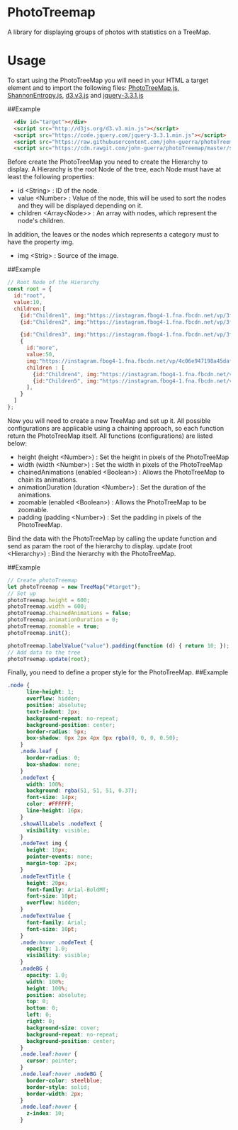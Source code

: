 # PhotoTreemap

A library for displaying groups of photos with statistics on a TreeMap.

# Usage

To start using the PhotoTreeMap you will need in your HTML a target element and to import the following files: [PhotoTreeMap.js](https://cdn.rawgit.com/john-guerra/photoTreemap/master/source/PhotoTreeMap.js), [ShannonEntropy.js](https://raw.githubusercontent.com/john-guerra/photoTreemap/master/source/ShannonEntropy.js), [d3.v3.js](http://d3js.org/d3.v3.min.js) and [jquery-3.3.1.js](https://code.jquery.com/jquery-3.3.1.min.js)

##Example
```html
  <div id="target"></div>
  <script src="http://d3js.org/d3.v3.min.js"></script>
  <script src="https://code.jquery.com/jquery-3.3.1.min.js"></script>
  <script src="https://raw.githubusercontent.com/john-guerra/photoTreemap/master/source/ShannonEntropy.js"></script>
  <script src="https://cdn.rawgit.com/john-guerra/photoTreemap/master/source/PhotoTreeMap.js"></script>
```

Before create the PhotoTreeMap you need to create the Hierarchy to display. A Hierarchy is the root Node of the tree, each Node must have at least the following properties:
* id \<String> : ID of the node.
* value \<Number> : Value of the node, this will be used to sort the nodes and they will be displayed depending on it.
* children \<Array\<Node>> : An array with nodes, which represent the node's children.

In addition, the leaves or the nodes which represents a category must to have the property img.
* img \<Strig> : Source of the image.

##Example
```javascript
// Root Node of the Hierarchy
const root = {
  id:"root",
  value:10,
  children:[
    {id:"Children1", img:"https://instagram.fbog4-1.fna.fbcdn.net/vp/3fee8b7eb40ba438c02bedffe74eb197/5B2D3365/t51.2885-15/e35/26072072_205501003340388_8879725742087208960_n.jpg", value:10},
    {id:"Children2", img:"https://instagram.fbog4-1.fna.fbcdn.net/vp/3fee8b7eb40ba438c02bedffe74eb197/5B2D3365/t51.2885-15/e35/26072072_205501003340388_8879725742087208960_n.jpg", value:10},

    {id:"Children3", img:"https://instagram.fbog4-1.fna.fbcdn.net/vp/3fee8b7eb40ba438c02bedffe74eb197/5B2D3365/t51.2885-15/e35/26072072_205501003340388_8879725742087208960_n.jpg", value:50},
    {
      id:"more",
      value:50,
      img:"https://instagram.fbog4-1.fna.fbcdn.net/vp/4c06e947198a45daf087f9a6c8ea3d2c/5B103BC9/t51.2885-15/e35/25010558_961562707324535_8861611580077375488_n.jpg", 
      children : [
        {id:"Children4", img:"https://instagram.fbog4-1.fna.fbcdn.net/vp/4c06e947198a45daf087f9a6c8ea3d2c/5B103BC9/t51.2885-15/e35/25010558_961562707324535_8861611580077375488_n.jpg", value:25},
        {id:"Children5", img:"https://instagram.fbog4-1.fna.fbcdn.net/vp/4c06e947198a45daf087f9a6c8ea3d2c/5B103BC9/t51.2885-15/e35/25010558_961562707324535_8861611580077375488_n.jpg", value:25},
      ], 
    }
  ]
};
```

Now you will need to create a new TreeMap and set up it. All possible configurations are applicable using a chaining approach, so each function return the PhotoTreeMap itself. All functions (configurations) are listed below:
* height (height \<Number>)  : Set the height in pixels of the PhotoTreeMap 
* width (width \<Number>)  : Set the width in pixels of the PhotoTreeMap
* chainedAnimations (enabled \<Boolean>) : Allows the PhotoTreeMap to chain its animations.
* animationDuration (duration \<Number>) : Set the duration of the animations.
* zoomable (enabled \<Boolean>) : Allows the PhotoTreeMap to be zoomable.
* padding (padding \<Number>) : Set the padding in pixels of the PhotoTreeMap.

Bind the data with the PhotoTreeMap by calling the update function and send as param the root of the hierarchy to display.
update (root \<Hierarchy>) : Bind the hierarchy with the PhotoTreeMap.

##Example
```javascript
// Create photoTreemap
let photoTreemap = new TreeMap("#target");
// Set up
photoTreemap.height = 600;
photoTreemap.width = 600;
photoTreemap.chainedAnimations = false;
photoTreemap.animationDuration = 0;
photoTreemap.zoomable = true;
photoTreemap.init();

photoTreemap.labelValue("value").padding(function (d) { return 10; });
// Add data to the tree
photoTreemap.update(root);
```
Finally, you need to define a proper style for the PhotoTreeMap.
##Example
```css
.node {
      line-height: 1;
      overflow: hidden;
      position: absolute;
      text-indent: 2px;
      background-repeat: no-repeat;
      background-position: center;
      border-radius: 5px;
      box-shadow: 0px 2px 4px 0px rgba(0, 0, 0, 0.50);
    }
    .node.leaf {
      border-radius: 0;
      box-shadow: none;
    }
    .nodeText {
      width: 100%;
      background: rgba(51, 51, 51, 0.37);
      font-size: 14px;
      color: #FFFFFF;
      line-height: 16px;
    }
    .showAllLabels .nodeText {
      visibility: visible;
    }
    .nodeText img {
      height: 10px;
      pointer-events: none;
      margin-top: 2px;
    }
    .nodeTextTitle {
      height: 20px;
      font-family: Arial-BoldMT;
      font-size: 10pt;
      overflow: hidden;
    }
    .nodeTextValue {
      font-family: Arial;
      font-size: 10pt;
    }
    .node:hover .nodeText {
      opacity: 1.0;
      visibility: visible;
    }
    .nodeBG {
      opacity: 1.0;
      width: 100%;
      height: 100%;
      position: absolute;
      top: 0;
      bottom: 0;
      left: 0;
      right: 0;
      background-size: cover;
      background-repeat: no-repeat;
      background-position: center;
    }
    .node.leaf:hover {
      cursor: pointer;
    }
    .node.leaf:hover .nodeBG {
      border-color: steelblue;
      border-style: solid;
      border-width: 2px;
    }
    .node.leaf:hover {
      z-index: 10;
    }
```